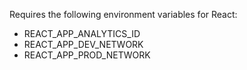 Requires the following environment variables for React:
* REACT_APP_ANALYTICS_ID
* REACT_APP_DEV_NETWORK
* REACT_APP_PROD_NETWORK
